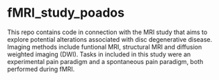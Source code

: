 # fMRI_study_poados

This repo contains code in connection with the MRI study that aims to explore potential alterations associated with disc degenerative disease. Imaging methods include funtional MRI, structural MRI and diffusion weighted imaging (DWI). Tasks in included in this study were an experimental pain paradigm and a spontaneous pain paradigm, both performed during fMRI.  
